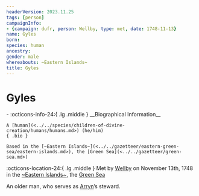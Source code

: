 ```yaml
---
headerVersion: 2023.11.25
tags: [person]
campaignInfo:
- {campaign: dufr, person: Wellby, type: met, date: 1748-11-13}
name: Gyles
born:
species: human
ancestry:
gender: male
whereabouts: ~Eastern Islands~
title: Gyles
---
```

# Gyles
<div class="grid cards ext-narrow-margin ext-one-column" markdown>
- :octicons-info-24:{ .lg .middle } __Biographical Information__

    A [human](<../../species/children-of-divine-creation/humans/humans.md>) (he/him)  
    { .bio }

    Based in the [~Eastern Islands~](<../../gazetteer/eastern-green-sea/eastern-islands.md>), the [Green Sea](<../../gazetteer/green-sea.md>)
</div>



:octicons-location-24:{ .lg .middle } Met by [Wellby](<../pcs/dunmar-fellowship/wellby.md>) on November 13th, 1748 in the [~Eastern Islands~](<../../gazetteer/eastern-green-sea/eastern-islands.md>), the [Green Sea](<../../gazetteer/green-sea.md>)  


An older man, who serves as [Arryn](<./arryn.md>)’s steward. 